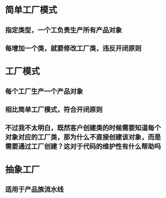 
# 简单工厂模式

## 指定类型，一个工负责生产所有产品对象
## 每增加一个类，就要修改工厂类，违反开闭原则


# 工厂模式

## 每个工厂生产一个产品对象
## 相比简单工厂模式，符合开闭原则
## 不过我不太明白，既然客户创建类的时候需要知道每个对象对应的工厂类，那为什么不直接创建该对象，而是需要通过工厂创建？这对于代码的维护性有什么帮助吗

# 抽象工厂
## 适用于产品族流水线


